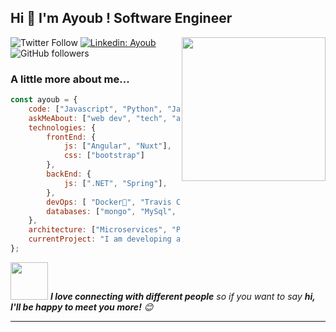 <h2>Hi 👋 I'm Ayoub ! Software Engineer </h2>
<img align='right' src="https://media.giphy.com/media/M9gbBd9nbDrOTu1Mqx/giphy.gif" width="230">
<p></p>		

![Twitter Follow](https://img.shields.io/twitter/follow/aitdahmane_?label=Follow)
[![Linkedin: Ayoub](https://img.shields.io/badge/-Ayoub-blue?style=flat-square&logo=Linkedin&logoColor=white&link=https://www.linkedin.com/in/aitdahmane/)](https://www.linkedin.com/in/aitdahmane/)
![GitHub followers](https://img.shields.io/github/followers/aitdahmane?label=Follow&style=social)

### A little more about me...  

```javascript
const ayoub = {
    code: ["Javascript", "Python", "Java", "C#"],
    askMeAbout: ["web dev", "tech", "app dev", "photography"],
    technologies: {
        frontEnd: {
            js: ["Angular", "Nuxt"],
            css: ["bootstrap"]
        },
        backEnd: {
            js: [".NET", "Spring"],
        },
        devOps: [ "Docker🐳", "Travis Ci", "Nginx"],
        databases: ["mongo", "MySql", "SqlServer"],
    },
    architecture: ["Microservices", "Progressive web applications", "Single page applications"],
    currentProject: "I am developing a scalable Microservices System",
};
```

<img src="https://media.giphy.com/media/LnQjpWaON8nhr21vNW/giphy.gif" width="60"> <em><b>I love connecting with different people</b> so if you want to say <b>hi, I'll be happy to meet you more!</b> 😊</em>

---


